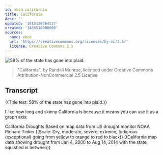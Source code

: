 ```yaml
---
id: xkcd.california
title: California
desc: ''
updated: '1616126764527'
created: '1408518000000'
sources:
  name: xkcd
  url: 'https://creativecommons.org/licenses/by-nc/2.5/'
  license: Creative Commons 2.5
---
```

![58% of the state has gone into plaid.](https://imgs.xkcd.com/comics/california.png)
> "California", by Randall Munroe, licensed under Creative Commons Attribution-NonCommercial 2.5 License

## Transcript
{{Title text: 58% of the state has gone into plaid.}}

I like how long and skinny California is because it means you can use it as a graph axis:

California Droughts
Based on map data from US drought monitor
NOAA
Richard Tinker
((Scale:  Dry, moderate, severe, extreme, ludicrous (exceptional) going from yellow to orange to red to black))
((California map data showing drought from Jan 4, 2000 to Aug 14, 2014 with the state squished in between))
